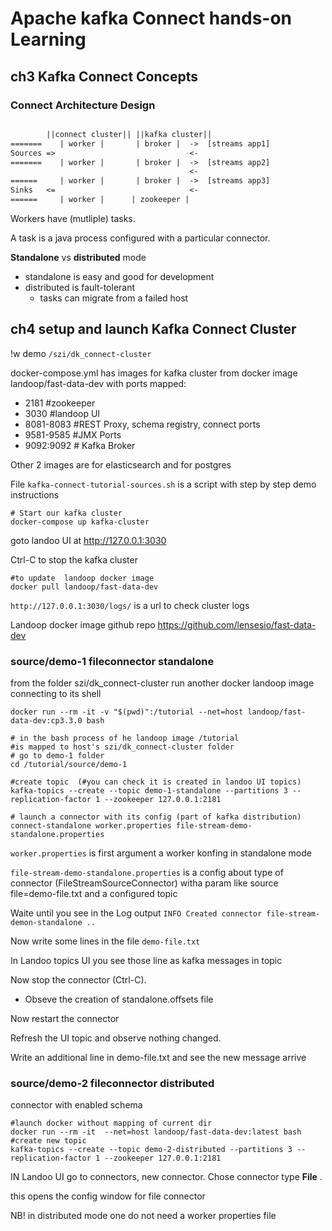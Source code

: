 # Apache kafka Connect hands-on Learning

## ch3 Kafka Connect Concepts
### Connect Architecture Design

```txt

        ||connect cluster|| ||kafka cluster||
=======    | worker |       | broker |  ->  [streams app1] 
Sources =>                              <-    
=======    | worker |       | broker |  ->  [streams app2]
                                        <-  
======     | worker |       | broker |  ->  [streams app3] 
Sinks   <=                              <-  
======     | worker |      | zookeeper |
```

Workers have (mutliple) tasks.

A task is a java process configured with a particular connector.

**Standalone** vs **distributed** mode
* standalone is easy and good for development
* distributed  is fault-tolerant
  * tasks can migrate from a failed host 

## ch4 setup and launch Kafka Connect Cluster

!w demo `/szi/dk_connect-cluster`

docker-compose.yml  has images for kafka cluster from 
docker image landoop/fast-data-dev with ports mapped:
* 2181 #zookeeper
* 3030 #landoop UI
* 8081-8083 #REST Proxy, schema registry, connect ports
* 9581-9585 #JMX Ports
* 9092:9092  # Kafka Broker

Other 2 images are for elasticsearch and for postgres

File `kafka-connect-tutorial-sources.sh`  is a script with step by step demo instructions
```
# Start our kafka cluster
docker-compose up kafka-cluster
```
goto landoo UI at  http://127.0.0.1:3030

Ctrl-C  to stop the kafka cluster

```
#to update  landoop docker image
docker pull landoop/fast-data-dev
```

`http://127.0.0.1:3030/logs/`  is a url to check cluster logs

Landoop docker image github repo
https://github.com/lensesio/fast-data-dev


###  source/demo-1  fileconnector standalone
from the folder szi/dk_connect-cluster  run another docker landoop image connecting to its shell 
```
docker run --rm -it -v "$(pwd)":/tutorial --net=host landoop/fast-data-dev:cp3.3.0 bash
```

```
# in the bash process of he landoop image /tutorial 
#is mapped to host's szi/dk_connect-cluster folder
# go to demo-1 folder
cd /tutorial/source/demo-1

#create topic  (#you can check it is created in landoo UI topics)
kafka-topics --create --topic demo-1-standalone --partitions 3 --replication-factor 1 --zookeeper 127.0.0.1:2181

# launch a connector with its config (part of kafka distribution)
connect-standalone worker.properties file-stream-demo-standalone.properties
```
`worker.properties` is first argument a worker konfing in standalone mode

`file-stream-demo-standalone.properties`  is a config about type of connector (FileStreamSourceConnector) witha param like source file=demo-file.txt  and a configured topic

Waite until you see in the Log output `INFO Created connector file-stream-demon-standalone ..`

Now write some lines in the file `demo-file.txt`

In Landoo topics UI you see those line as kafka messages in topic

Now stop the connector (Ctrl-C). 
* Obseve the creation of standalone.offsets file 

Now restart the connector  

Refresh the UI topic and observe nothing changed.  

Write an additional line in demo-file.txt   and see the new message arrive

### source/demo-2 fileconnector distributed

connector with enabled schema
```
#launch docker without mapping of current dir
docker run --rm -it  --net=host landoop/fast-data-dev:latest bash
#create new topic
kafka-topics --create --topic demo-2-distributed --partitions 3 --replication-factor 1 --zookeeper 127.0.0.1:2181
```

IN Landoo UI go to connectors, new connector.  Chose connector type __File__ .

this opens the config window for file connector

NB! in distributed mode one do not need a worker properties file